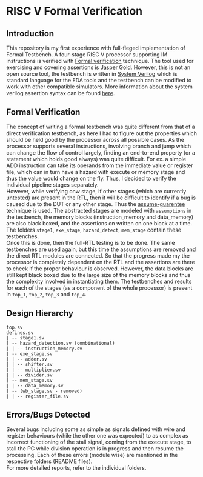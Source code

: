 # RISC V Formal Verification

## Introduction
This repository is my first experience with full-fleged implementation of Formal Testbench. A four-stage RISC V processor supporting IM instructions is verified with [Formal verification](https://research.ibm.com/haifa/conferences/hvc2013/present/SvaFvTutorialHVC2013.pdf) technique. The tool used for exercising and covering assertions is [Jasper Gold](https://www.cadence.com/ko_KR/home/tools/system-design-and-verification/formal-and-static-verification/jasper-gold-verification-platform.html). However, this is not an open source tool, the testbench is written in [System Verilog](https://en.wikipedia.org/wiki/SystemVerilog#:~:text=SystemVerilog%2C%20standardized%20as%20IEEE%201800,test%20and%20implement%20electronic%20systems.&text=It%20is%20commonly%20used%20in,as%20an%20evolution%20of%20Verilog.) which is standard language for the EDA tools and the testbench can be modified to work with other compatible simulators. More information about the system verilog assertion syntax can be found [here](https://staging.doulos.com/knowhow/systemverilog/systemverilog-tutorials/systemverilog-assertions-tutorial/).   

## Formal Verification
The concept of writing a formal testbench was quite different from that of a direct verification testbench, as here I had to figure out the properties which should be held good by the processor across all possible cases. As the processor supports several instructions, involving branch and jump which can change the flow of control largely, finding an end-to-end property (or a statement which holds good always) was quite difficult. For ex. a simple ADD instruction can take its operands from the immediate value or register file, which can in turn have a hazard with execute or memory stage and thus the value would change on the fly. Thus, I decided to verify the individual pipeline stages separately. <br>
However, while verifying onw stage, if other stages (which are currently untested) are present in the RTL, then it will be difficult to identify if a bug is caused due to the DUT or any other stage. Thus the [assume-guarentee](http://www.cecs.uci.edu/~papers/compendium94-03/papers/2000/aspdac00/pdffiles/1c_4.pdf) technique is used. The abstracted stages are modeled with `assumptions` in the testbench, the memory blocks (instruction_memory and data_memory) are also black boxed, and the assertions on written on one block at a time. The folders `stage1`, `exe_stage`, `hazard_detect`, `mem_stage` contain these testbenches. <br>
Once this is done, then the full-RTL testing is to be done. The same testbenches are used again, but this time the assumptions are removed and the direct RTL modules are connected. So that the progress made my the processor is completely dependent on the RTL and the assertions are there to check if the proper behaviour is observed. However, the data blocks are still kept black boxed due to the large size of the memory blocks and thus the complexity involved in instantiating them. The testbenches and results for each of the stages (as a component of the whole processor) is present in `top_1`, `top_2`, `top_3` and `top_4`. 

## Design Hierarchy
```
top.sv 
defines.sv 
| -- stage1.sv 
| -- hazard_detection.sv (combinational) 
| | -- instruction_memory.sv 
| -- exe_stage.sv 
| | -- adder.sv 
| | -- shifter.sv 
| | -- multiplier.sv 
| | -- divider.sv 
| -- mem_stage.sv 
| | -- data_memory.sv 
| -- (wb_stage.sv - removed) 
| | -- register_file.sv 
```

## Errors/Bugs Detected
Several bugs including some as simple as signals defined with wire and register behaviours (while the other one was expected) to as complex as incorrect functioning of the stall signal, coming from the execute stage, to stall the PC while division operation is in progress and then resume the processing. Each of these errors (module wise) are mentioned in the respective folders (README files). <br> 
For more detailed reports, refer to the individual folders. 
